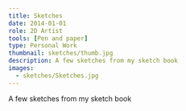 ```yaml
---
title: Sketches
date: 2014-01-01
role: 2D Artist
tools: [Pen and paper]
type: Personal Work
thumbnail: sketches/thumb.jpg
description: A few sketches from my sketch book
images:
  - sketches/Sketches.jpg
---
```

A few sketches from my sketch book
